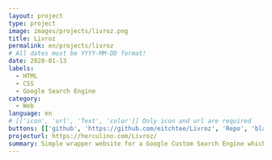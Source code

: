 ```yaml
---
layout: project
type: project
image: images/projects/livroz.png
title: Livroz
permalink: en/projects/livroz
# All dates must be YYYY-MM-DD format!
date: 2020-01-13
labels:
  - HTML
  - CSS
  - Google Search Engine
category:
  - Web
language: en
# [['icon', 'url', 'Text', 'color']] Only icon and url are required
buttons: [['github', 'https://github.com/eitchtee/Livroz', 'Repo', 'black'], ['globe', 'https://herculino.com/Livroz/', 'Site', 'grey']]
projecturl: https://herculino.com/Livroz/
summary: Simple wrapper website for a Google Custom Search Engine which indexes some portuguese ebook websites.
---
```

